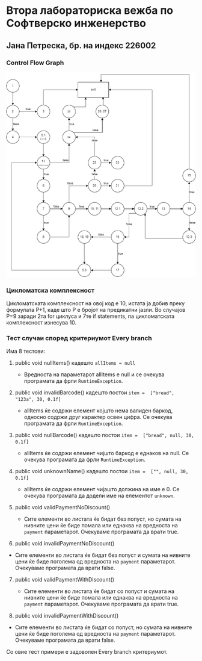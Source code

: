 # Втора лабораториска вежба по Софтверско инженерство

## Јана Петреска, бр. на индекс 226002

### Control Flow Graph

![Control Flow Graph](./cfg.png)

### Цикломатска комплексност

Цикломатската комплексност на овој код е 10, истата ја добив преку формулата P+1, каде што P е бројот на предикатни јазли. Во случајoв P=9 заради 2та for циклуса и 7те if statements, па цикломатската комплексност изнесува 10.

### Тест случаи според критериумот Every branch

Има 8 тестови:

1. public void nullItems() кадешто `allItems = null`
   * Вредноста на параметарот allItems е null и се очекува програмата да фрли `RuntimeException`.

2. public void invalidBarcode() кадешто постои `item =  ["bread", "123a", 30, 0.1f]`
   * allItems ќе содржи елемент којшто нема валиден баркод, односно содржи друг карактер освен цифра. Се очекува програмата да фрли `RuntimeException`.

3. public void nullBarcode() кадешто постои `item =  ["bread", null, 30, 0.1f]`
   * allItems ќе содржи елемент чијшто баркод е еднаков на null. Се очекува програмата да фрли `RuntimeException`.

4. public void unknownName() кадешто постои `item =  ["", null, 30, 0.1f]`
   * allItems ќе содржи елемент чијашто должина на име е 0. Се очекува програмата да додели име на елементот `unknown`.

5. public void validPaymentNoDiscount()
   * Сите елементи во листата ќе бидат без попуст, но сумата на нивните цени ќе биде помала или еднаква на вредноста на `payment` параметарот. Очекуваме програмата да врати true.

6. public void invalidPaymentNoDiscount()
  * Сите елементи во листата ќе бидат без попуст и сумата на нивните цени ќе биде поголема од вредноста на `payment` параметарот. Очекуваме програмата да врати false.

7. public void validPaymentWithDiscount()
   * Сите елементи во листата ќе бидат со попуст и сумата на нивните цени ќе биде помала или еднаква на вредноста на `payment` параметарот. Очекуваме програмата да врати true.
  
8. public void invalidPaymentWithDiscount()
  * Сите елементи во листата ќе бидат со попуст, но сумата на нивните цени ќе биде поголема од вредноста на `payment` параметарот. Очекуваме програмата да врати false.

Со овие тест примери е задоволен Every branch критериумот.
